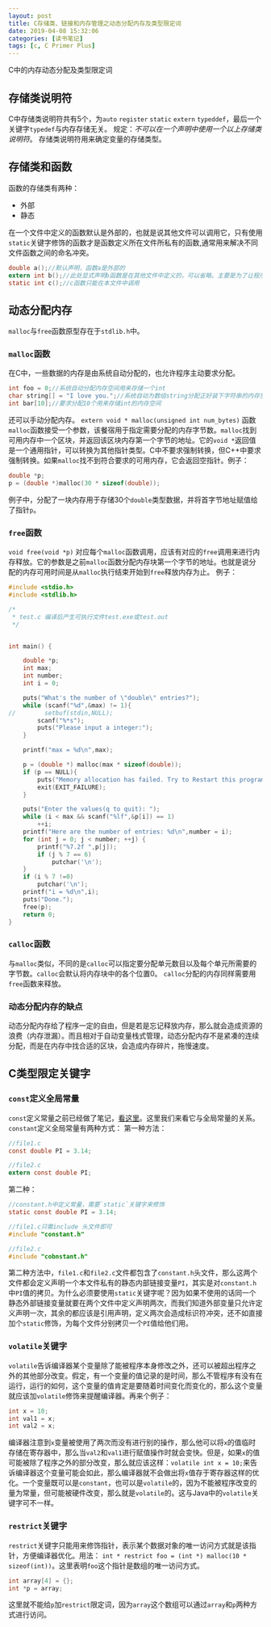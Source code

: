 ```yaml
---
layout: post
title: C存储类、链接和内存管理之动态分配内存及类型限定词
date: 2019-04-08 15:32:06
categories: [读书笔记]
tags: [c, C Primer Plus]
---
```


C中的内存动态分配及类型限定词
<!--more-->

## 存储类说明符
C中存储类说明符共有5个，为`auto` `register` `static` `extern` `typeddef`，最后一个关键字`typedef`与内存存储无关。
规定：*不可以在一个声明中使用一个以上存储类说明符*。
存储类说明符用来确定变量的存储类型。
## 存储类和函数
函数的存储类有两种：
* 外部
* 静态

在一个文件中定义的函数默认是外部的，也就是说其他文件可以调用它，只有使用`static`关键字修饰的函数才是函数定义所在文件所私有的函数,通常用来解决不同文件函数之间的命名冲突。
```c
double a();//默认声明，函数a是外部的
extern int b();//此处显式声明b函数是在其他文件中定义的，可以省略。主要是为了让程序更清晰，除非函数声明使用了关键字`static`，否则默认其为`extern`的
static int c();//c函数只能在本文件中调用
```

## 动态分配内存
`malloc`与`free`函数原型存在于`stdlib.h`中。
### `malloc`函数
在C中，一些数据的内存是由系统自动分配的，也允许程序主动要求分配。
```c
int foo = 0;//系统自动分配内存空间用来存储一个int
char string[] = "I love you.";//系统自动为数组string分配正好装下字符串的内存空间
int bar[10];//要求分配10个用来存储int的内存空间
```
还可以手动分配内存。
`extern void * malloc(unsigned int num_bytes)`
函数`malloc`函数接受一个参数，该餐宿用于指定需要分配的内存字节数。`malloc`找到可用内存中一个区块，并返回该区块内存第一个字节的地址。它的`void *`返回值是一个通用指针，可以转换为其他指针类型。C中不要求强制转换，但C++中要求强制转换。如果`malloc`找不到符合要求的可用内存，它会返回空指针。例子：
```c
double *p;
p = (double *)malloc(30 * sizeof(double));
```
例子中，分配了一块内存用于存储30个`double`类型数据，并将首字节地址赋值给了指针`p`。
### `free`函数
`void free(void *p)`
对应每个`malloc`函数调用，应该有对应的`free`调用来进行内存释放。它的参数是之前`malloc`函数分配内存块第一个字节的地址。也就是说分配的内存可用时间是从`malloc`执行结束开始到`free`释放内存为止。
例子：
```c
#include <stdio.h>
#include <stdlib.h>

/*
 * test.c 编译后产生可执行文件test.exe或test.out
 */


int main() {

    double *p;
    int max;
    int number;
    int i = 0;

    puts("What's the number of \"double\" entries?");
    while (scanf("%d",&max) != 1){
//        setbuf(stdin,NULL);
        scanf("%*s");
        puts("Please input a integer:");
    }

    printf("max = %d\n",max);

    p = (double *) malloc(max * sizeof(double));
    if (p == NULL){
        puts("Memory allocation has failed. Try to Restart this program.");
        exit(EXIT_FAILURE);
    }

    puts("Enter the values(q to quit): ");
    while (i < max && scanf("%lf",&p[i]) == 1)
        ++i;
    printf("Here are the number of entries: %d\n",number = i);
    for (int j = 0; j < number; ++j) {
        printf("%7.2f ",p[j]);
        if (j % 7 == 6)
            putchar('\n');
    }
    if (i % 7 !=0)
        putchar('\n');
    printf("i = %d\n",i);
    puts("Done.");
    free(p);
    return 0;
}
```
### `calloc`函数
与`malloc`类似，不同的是`calloc`可以指定要分配单元数目以及每个单元所需要的字节数。`calloc`会默认将内存块中的各个位置0。
`calloc`分配的内存同样需要用`free`函数来释放。
### 动态分配内存的缺点
动态分配内存给了程序一定的自由，但是若是忘记释放内存，那么就会造成资源的浪费（内存泄漏）。而且相对于自动变量栈式管理，动态分配内存不是紧凑的连续分配，而是在内存中找合适的区块，会造成内存碎片，拖慢速度。
## C类型限定关键字
### `const`定义全局常量
`const`定义常量之前已经做了笔记，[看这里](https://blog.csdn.net/m0_37196787/article/details/83687141)。这里我们来看它与全局常量的关系。
`constant`定义全局常量有两种方式：
第一种方法：
```c
//file1.c
const double PI = 3.14;

//file2.c
extern const double PI;
```
第二种：
```c
//constant.h中定义常量，需要`static`关键字来修饰
static const double PI = 3.14;

//file1.c只需include 头文件即可
#include "constant.h"

//file2.c
#include "cobnstant.h"
```
第二种方法中，`file1.c`和`file2.c`文件都包含了`constant.h`头文件，那么这两个文件都会定义声明一个本文件私有的静态内部链接变量`PI`，其实是对`constant.h`中`PI`值的拷贝。为什么必须要使用`static`关键字呢？因为如果不使用的话同一个静态外部链接变量就要在两个文件中定义声明两次，而我们知道外部变量只允许定义声明一次，其余的都应该是引用声明，定义两次会造成标识符冲突，还不如直接加个`static`修饰，为每个文件分别拷贝一个`PI`值给他们用。

### `volatile`关键字
`volatile`告诉编译器某个变量除了能被程序本身修改之外，还可以被超出程序之外的其他部分改变。假定，有一个变量的值记录的是时间，那么不管程序有没有在运行，运行的如何，这个变量的值肯定是要随着时间变化而变化的，那么这个变量就应该加`volatile`修饰来提醒编译器。再来个例子：
```c
int x = 10;
int val1 = x;
int val2 = x;
```
编译器注意到`x`变量被使用了两次而没有进行别的操作，那么他可以将`x`的值临时存储在寄存器中，那么当`val2`和`val1`进行赋值操作时就会变快。但是，如果`x`的值可能被除了程序之外的部分改变，那么就应该这样：`volatile int x = 10;`来告诉编译器这个变量可能会如此，那么编译器就不会做出将`x`值存于寄存器这样的优化。一个变量既可以是`constant`，也可以是`volatile`的，因为不能被程序改变的量为常量，但可能被硬件改变，那么就是`volatile`的。这与Java中的`volatile`关键字可不一样。
### `restrict`关键字
`restrict`关键字只能用来修饰指针，表示某个数据对象的唯一访问方式就是该指针，方便编译器优化。用法：
`int * restrict foo = (int *) malloc(10 * sizeof(int))`。这里表明`foo`这个指针是数组的唯一访问方式。
```c
int array[4] = {};
int *p = array;
```
这里就不能给`p`加`restrict`限定词，因为`array`这个数组可以通过`array`和`p`两种方式进行访问。
